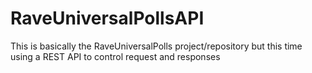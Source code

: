 # RaveUniversalPollsAPI
This is basically the RaveUniversalPolls project/repository but this time using a REST API to control request and responses
